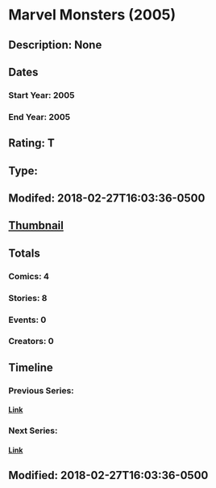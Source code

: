 # Marvel Monsters (2005)
## Description: None
## Dates
### Start Year: 2005
### End Year: 2005
## Rating: T
## Type: 
## Modifed: 2018-02-27T16:03:36-0500
## [Thumbnail](http://i.annihil.us/u/prod/marvel/i/mg/4/20/5a95c794e6047.jpg)
## Totals
### Comics: 4
### Stories: 8
### Events: 0
### Creators: 0
## Timeline
### Previous Series: 
#### [Link]()
### Next Series: 
#### [Link]()
## Modified: 2018-02-27T16:03:36-0500